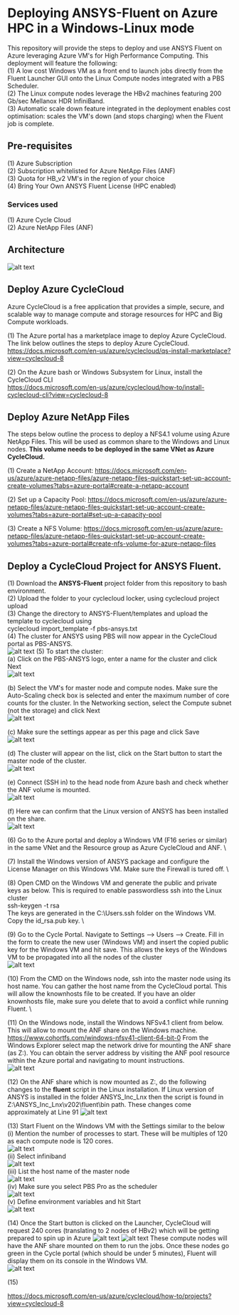 # Deploying ANSYS-Fluent on Azure HPC in a Windows-Linux mode

This repository will provide the steps to deploy and use ANSYS Fluent on Azure leveraging Azure VM's for High Performance Computing. 
This deployment will feature the following: \
(1) A low cost Windows VM as a front end to launch jobs directly from the Fluent Launcher GUI onto the Linux Compute nodes integrated with a PBS Scheduler. \
(2) The Linux compute nodes leverage the HBv2 machines featuring 200 Gb/sec Mellanox HDR InfiniBand. \
(3) Automatic scale down feature integrated in the deployment enables cost optimisation: scales the VM's down (and stops charging) when the Fluent job is complete. 

## Pre-requisites

(1) Azure Subscription \
(2) Subscription whitelisted for Azure NetApp Files (ANF) \
(3) Quota for HB_v2 VM's in the region of your choice \
(4) Bring Your Own ANSYS Fluent License (HPC enabled) 

### Services used
(1) Azure Cycle Cloud \
(2) Azure NetApp Files (ANF) 

## Architecture

![alt text](https://github.com/mandargujrathi/CycleCloud-Fluent-Win-Linux/blob/main/Architecture.PNG)


## Deploy Azure CycleCloud
Azure CycleCloud is a free application that provides a simple, secure, and scalable way to manage compute and storage resources for HPC and Big Compute workloads.

(1) The Azure portal has a marketplace image to deploy Azure CycleCloud. The link below outlines the steps to deploy Azure CycleCloud. \
https://docs.microsoft.com/en-us/azure/cyclecloud/qs-install-marketplace?view=cyclecloud-8

(2) On the Azure bash or Windows Subsystem for Linux, install the CycleCloud CLI \
https://docs.microsoft.com/en-us/azure/cyclecloud/how-to/install-cyclecloud-cli?view=cyclecloud-8

## Deploy Azure NetApp Files
The steps below outline the process to deploy a NFS4.1 volume using Azure NetApp Files. This will be used as common share to the Windows and Linux nodes.
**This volume needs to be deployed in the same VNet as Azure CycleCloud.** 

(1) Create a NetApp Account: https://docs.microsoft.com/en-us/azure/azure-netapp-files/azure-netapp-files-quickstart-set-up-account-create-volumes?tabs=azure-portal#create-a-netapp-account 

(2) Set up a Capacity Pool: https://docs.microsoft.com/en-us/azure/azure-netapp-files/azure-netapp-files-quickstart-set-up-account-create-volumes?tabs=azure-portal#set-up-a-capacity-pool 

(3) Create a NFS Volume: https://docs.microsoft.com/en-us/azure/azure-netapp-files/azure-netapp-files-quickstart-set-up-account-create-volumes?tabs=azure-portal#create-nfs-volume-for-azure-netapp-files

## Deploy a CycleCloud Project for ANSYS Fluent. 
(1) Download the **ANSYS-Fluent** project folder from this repository to bash environment. \
(2) Upload the folder to your cyclecloud locker, using cyclecloud project upload <locker-name> \
(3) Change the directory to ANSYS-Fluent/templates and upload the template to cyclecloud using \
  cyclecloud import_template -f pbs-ansys.txt \
(4) The cluster for ANSYS using PBS will now appear in the CycleCloud portal as PBS-ANSYS. \
  ![alt text](https://github.com/mandargujrathi/CycleCloud-Fluent-Win-Linux/blob/main/Ansys-Cluster.PNG)
(5) To start the cluster: \
(a) Click on the PBS-ANSYS logo, enter a name for the cluster and click Next \
  ![alt text](https://github.com/mandargujrathi/CycleCloud-Fluent-Win-Linux/blob/main/Ansys_cycle_1.PNG) 
  
(b) Select the VM's for master node and compute nodes. Make sure the Auto-Scaling check box is selected and enter the maximum number of core counts for the cluster. In the Networking section, select the Compute subnet (not the storage) and click Next \
     ![alt text](https://github.com/mandargujrathi/CycleCloud-Fluent-Win-Linux/blob/main/Ansys_cycle_2.PNG) 
     
(c)  Make sure the settings appear as per this page and click Save \
    ![alt text](https://github.com/mandargujrathi/CycleCloud-Fluent-Win-Linux/blob/main/Ansys_cycle_3.PNG) 
    
(d) The cluster will appear on the list, click on the Start button to start the master node of the cluster. \
    ![alt text](https://github.com/mandargujrathi/CycleCloud-Fluent-Win-Linux/blob/main/Ansys_cycle_4.PNG) 
    
(e) Connect (SSH in) to the head node from Azure bash and check whether the ANF volume is mounted. \
![alt text](https://github.com/mandargujrathi/CycleCloud-Fluent-Win-Linux/blob/main/Ansys_cycle_5.PNG) 

(f) Here we can confirm that the Linux version of ANSYS has been installed on the share. \
![alt text](https://github.com/mandargujrathi/CycleCloud-Fluent-Win-Linux/blob/main/Ansys_cycle_6.PNG) 

 (6) Go to the Azure portal and deploy a Windows VM (F16 series or similar) in the same VNet and the Resource group as Azure CycleCloud and ANF. \
 
 (7) Install the Windows version of ANSYS package and configure the License Manager on this Windows VM. Make sure the Firewall is tured off. \
 
 (8) Open CMD on the Windows VM and generate the public and private keys as below. This is required to enable passwordless ssh into the Linux cluster \
 ssh-keygen -t rsa \
 The keys are generated in the C:\Users\.ssh folder on the Windows VM. Copy the id_rsa.pub key. \
 
 (9) Go to the Cycle Portal. Navigate to Settings --> Users --> Create. Fill in the form to create the new user (Windows VM) and insert the copied public key for the Windows VM and hit save. This allows the keys of the Windows VM to be propagated into all the nodes of the cluster \
 ![alt text](https://github.com/mandargujrathi/CycleCloud-Fluent-Win-Linux/blob/main/Ansys_cycle_7.PNG) 
 
 (10) From the CMD on the Windows node, ssh into the master node using its host name. You can gather the host name from the CycleCloud portal. This will allow the knownhosts file to be created. If you have an older knownhosts file, make sure you delete that to avoid a conflict while running Fluent. \
 
 (11) On the Windows node, install the Windows NFSv4.1 client from below. This will allow to mount the ANF share on the Windows machine. 
 https://www.cohortfs.com/windows-nfsv41-client-64-bit-0
 From the Windows Explorer select map the network drive for mounting the ANF share (as Z:). You can obtain the server address by visiting the ANF pool resource within the Azure portal    and navigating to mount instructions. \
 ![alt text](https://github.com/mandargujrathi/CycleCloud-Fluent-Win-Linux/blob/main/Ansys_cycle_8.PNG) 
 
 (12) On the ANF share which is now mounted as Z:, do the following changes to the **fluent** script in the Linux installation. If  Linux version of ANSYS is installed in the folder ANSYS_Inc_Lnx then the script is found in Z:\ANSYS_Inc_Lnx\v202\fluent\bin path. These changes come approximately at Line 91
  ![alt text](https://github.com/mandargujrathi/CycleCloud-Fluent-Win-Linux/blob/main/Ansys_cycle_9.PNG) 
 
 (13) Start Fluent on the Windows VM with the Settings similar to the below \
 (i) Mention the number of processes to start. These will be multiples of 120 as each compute node is 120 cores. \
  ![alt text](https://github.com/mandargujrathi/CycleCloud-Fluent-Win-Linux/blob/main/Ansys_cycle_10.PNG) \
  (ii) Select infiniband\
  ![alt text](https://github.com/mandargujrathi/CycleCloud-Fluent-Win-Linux/blob/main/Ansys_cycle_11.PNG) \
  (iii) List the host name of the master node \
  ![alt text](https://github.com/mandargujrathi/CycleCloud-Fluent-Win-Linux/blob/main/Ansys_cycle_12.PNG) \
  (iv) Make sure you select PBS Pro as the scheduler \
  ![alt text](https://github.com/mandargujrathi/CycleCloud-Fluent-Win-Linux/blob/main/Ansys_cycle_13.PNG) \
  (v) Define environment variables and hit Start\
  ![alt text](https://github.com/mandargujrathi/CycleCloud-Fluent-Win-Linux/blob/main/Ansys_cycle_14.PNG) 
    
 (14) Once the Start button is clicked on the Launcher, CycleCloud will request 240 cores (translating to 2 nodes of HBv2) which will be getting prepared to spin up in Azure
  ![alt text](https://github.com/mandargujrathi/CycleCloud-Fluent-Win-Linux/blob/main/Ansys_cycle_15.PNG) 
  ![alt text](https://github.com/mandargujrathi/CycleCloud-Fluent-Win-Linux/blob/main/Ansys_cycle_16.PNG)
  These compute nodes will have the ANF share mounted on them to run the jobs. Once these nodes go green in the Cycle portal (which should be under 5 minutes), Fluent will display them on its console in the Windows VM.  
   ![alt text](https://github.com/mandargujrathi/CycleCloud-Fluent-Win-Linux/blob/main/Ansys_cycle_17.PNG)
   
 (15) 
  
  
  
  https://docs.microsoft.com/en-us/azure/cyclecloud/how-to/projects?view=cyclecloud-8

